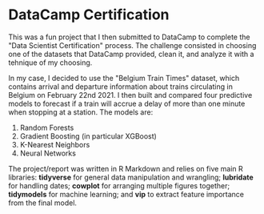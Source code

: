 # DataCamp Certification

This was a fun project that I then submitted to DataCamp to complete the "Data
Scientist Certification" process. The challenge consisted in choosing one of the
datasets that DataCamp provided, clean it, and analyze it with a tehnique of my
choosing.

In my case, I decided to use the "Belgium Train Times" dataset, which
contains arrival and departure information about trains circulating in Belgium
on February 22nd 2021. I then built and compared four predictive models to
forecast if a train will accrue a delay of more than one minute when stopping
at a station. The models are:

1. Random Forests
2. Gradient Boosting (in particular XGBoost)
3. K-Nearest Neighbors
4. Neural Networks

The project/report was written in R Markdown and relies on five main R libraries:
**tidyverse** for general data manipulation and wrangling; **lubridate**
for handling dates; **cowplot** for arranging multiple figures together;
**tidymodels** for machine learning; and **vip** to extract feature
importance from the final model.
